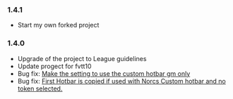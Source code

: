 ### 1.4.1

- Start my own forked project

### 1.4.0

- Upgrade of the project to League guidelines
- Update progect for fvtt10
- Bug fix: [Make the setting to use the custom hotbar gm only](https://github.com/janssen-io/foundry-tokenhotbar-js/issues/8)
- Bug fix: [First Hotbar is copied if used with Norcs Custom hotbar and no token selected.](https://github.com/janssen-io/foundry-tokenhotbar-js/issues/7)
